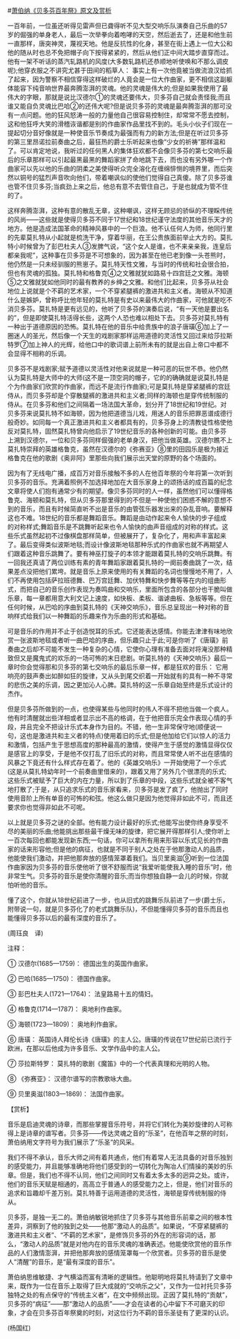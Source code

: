 #[萧伯纳《贝多芬百年祭》原文及赏析](https://www.vrrw.net/wx/12257.html)

一百年前，一位虽还听得见雷声但已聋得听不见大型交响乐队演奏自己乐曲的57岁的倔强的单身老人，最后一次举拳向着咆哮的天空，然后逝去了，还是和他生前一直那样，唐突神灵，蔑视天地。他是反抗性的化身，甚至在街上遇上一位大公和他的随从时也总不免把帽子向下按得紧紧的，然后从他们正中间大踏步直穿而过。他有一架不听话的蒸汽轧路机的风度(大多数轧路机还恭顺地听使唤和不那么调皮呢);他穿衣服之不讲究尤甚于田间的稻草人： 事实上有一次他竟被当做流浪汉给抓了起来，因为警察不相信穿得这样破烂的人竟会是一位大作曲家，更不相信这副躯体能容下纯音响世界最奔腾澎湃的灵魂。他的灵魂是伟大的;但是如果我使用了最伟大的字眼，那就是说比汉德尔①的灵魂还要伟大，贝多芬自己就会责怪我;而且谁又能自负灵魂比巴哈②的还伟大呢?但是说贝多芬的灵魂是最奔腾澎湃的那可没有一点问题。他的狂风怒涛一般的力量他自己很容易控制住，却常常不愿去控制，这和他狂呼大笑的滑稽诙谐都是别的作曲家作品里找不到的。毛头小伙子们现在一提起切分音好像就是一种使音乐节奏成为最强而有力的新方法;但是在听过贝多芬的第三里昂诺拉前奏曲之后，最狂热的爵士乐听起来也像“少女的祈祷”那样温和了。可以肯定地说，我听过的任何黑人的集体狂欢都不会像贝多芬的第七交响乐最后的乐章那样可以引起最黑最黑的舞蹈家拼了命地跳下去，而也没有另外哪一个作曲家可以先以他的乐曲的阴柔之美使得听众完全溶化在缠绵悱恻的境界里，而后突然以铜号的猛烈声音吹向他们，带着嘲讽似的使他们觉得自己真傻。除了贝多芬谁也管不住贝多芬;当疯劲上来之后，他总有意不去管住自己，于是也就成为管不住的了。

这样奔腾澎湃，这种有意的散乱无章，这种嘲讽，这样无顾忌的骄纵的不理睬传统的风尚——这些就是使得贝多芬不同于17世纪和18世纪谨守法度的其他音乐天才的地方。他是造成法国革命的精神风暴中的一个巨浪。他不认任何人为师，他同行里的先辈莫扎特从小起就是梳洗干净，穿着华丽，在王公贵族面前举止大方的。莫扎特小时候曾为了彭巴杜夫人③发脾气说，“这个女人是谁，也不来亲亲我，连皇后都亲我呢”，这种事在贝多芬是不可想象的，因为甚至在他已老到像一头苍熊时，他仍然是一只未经驯服的熊崽子。莫扎特天性文雅，与当时的传统和社会很合拍，但也有灵魂的孤独。莫扎特和格鲁克④之文雅就犹如路易十四宫廷之文雅。海顿⑤之文雅就犹如他同时的最有教养的乡绅之文雅。和他们比起来，贝多芬从社会地位上说就是个不羁的艺术家，一个不穿紧腿裤的激进共和主义者。海顿从不知道什么是嫉妒，曾称呼比他年轻的莫扎特是有史以来最伟大的作曲家，可他就是吃不消贝多芬。莫扎特是更有远见的，他听了贝多芬的演奏后说，“有一天他是要出名的”，但是即使莫扎特活得长些，这两个人恐也难以相处下去。贝多芬对莫扎特有一种出于道德原因的恐怖。莫扎特在他的音乐中给贵族中的浪子唐璜⑥加上了一圈迷人的圣光，然后像一个天生的戏剧家那样运用道德的灵活性又回过来给莎拉斯特罗⑦加上神人的光辉，给他口中的歌词谱上前所未有的就是出自上帝口中都不会显得不相称的乐调。



贝多芬不是戏剧家;赋予道德以灵活性对他来说就是一种可恶的玩世不恭。他仍然认为莫扎特是大师中的大师(这不是一顶空洞的帽子，它的的确确就是说莫扎特是个为作曲家们欣赏的作曲家，而远不是流行作曲家);可是莫扎特是穿紧腿裤的宫廷侍从，而贝多芬却是个穿散腿裤的激进共和主义者;同样的海顿也是穿传统制服的侍从。在贝多芬和他们之间隔着一场法国大革命，划分开了18世纪和19世纪。对贝多芬来说莫扎特不如海顿，因为他把道德当儿戏，用迷人的音乐把罪恶谱成德行般奇妙。如同每一个真正激进共和主义者都具有的，贝多芬身上的清教徒性格使他反对莫扎特，固然莫扎特曾向他启示了19世纪音乐的各种创新的可能。由贝多芬上溯到汉德尔，一位和贝多芬同样倔强的老单身汉，把他当做英雄。汉德尔瞧不上莫扎特崇拜的英雄格鲁克，虽然在汉德尔的《弥赛亚》⑧里的田园乐是极为接近格鲁克在他的歌剧《奥非阿》里那些向我们展示出天堂的原野的各个场面的。

因为有了无线电广播，成百万对音乐接触不多的人在他百年祭的今年将第一次听到贝多芬的音乐。充满着照例不加选择地加在大音乐家身上的颂扬话的成百篇的纪念文章将使人们抱有通常少有的期望。像贝多芬同时的人一样，虽然他们可以懂得格鲁克、海顿和莫扎特，但从贝多芬那里得到的不但是一种使他们困惑不解的意想不到的音乐，而且有时候简直听不出是音乐的由管弦乐器发出来的杂乱音响。要解释这也不难。18世纪的音乐都是舞蹈音乐。舞蹈是由动作起来令人愉快的步子组成的对称样式;舞蹈音乐是不跳舞听起来也令人愉快的由声音组成的对称的样式。这些乐式虽然起初不过像棋盘那样简单，但被展开了，复杂化了，用和声丰富起来了。最后变得类似波斯地毯;而设计像波斯地毯那种乐式的作曲家也就不再期望人们跟着这种音乐跳舞了。要有神巫打旋子的本领才能跟着莫扎特的交响乐跳舞。有一回我还真请了两位训练有素的青年舞蹈家跟着莫扎特的一阕前奏曲跳了一次，结果差点没把他们累垮。就是音乐上原来使用的有关舞蹈的名词也慢慢地不用了，人们不再使用包括萨拉班德舞、巴万宫廷舞、加伏特舞和快步舞等等在内的组曲形式，而把自己的音乐创作表现为奏鸣曲和交响乐，里面所包含的各部分也干脆叫做乐章，每一章都用意大利文记上速度，如快板、柔板、谐谑曲板、急板等等。但在任何时候，从巴哈的序曲到莫扎特的《天神交响乐》，音乐总呈现出一种对称的音响样式给我们以一种舞蹈的乐趣来作为乐曲的形式和基础。

可是音乐的作用并不止于创造悦耳的乐式。它还能表达感情。你能去津津有味地欣赏一张波斯地毯或者听一曲巴哈的序曲，但乐趣只止于此;可是你听了《唐璜》前奏曲之后却不可能不发生一种复杂的心情，它使你心理有准备去面对将淹没那种精致但又是魔鬼式的欢乐的一场可怖的末日悲剧。听莫扎特的《天神交响乐》最后一章时你会觉得那和贝多芬的第七交响乐的最后乐章一样，都是狂欢的音乐： 它用响亮的鼓声奏出如醉如狂的旋律，又从头到尾交织着一开始就有的具有一种不寻常的悲伤之美的乐调，因之更加沁人心脾。莫扎特的这一乐章自始至终是乐式设计的杰作。

但是贝多芬所做到的一点，也使得某些与他同时的伟人不得不把他当做一个疯人。他有时清醒就出些洋相或者显示出不高的格调，在于他把音乐完全作表现心情的手段，并且完全不把设计乐式本身作为目的。不错，他一生非常保守地(顺便说一句，这也是激进共和主义者的特点)使用着旧的乐式;但是他加给它们以惊人的活力和激情，包括产生于思想高度的那种最高的激情，使得产生于感觉的激情显得仅仅是感官上的享受，于是他不仅打乱了旧乐式的对称，而且常常使人听不出在感情的风暴之下竟还有什么样式存在着了。他的《英雄交响乐》一开始使用了一个乐式(这是从莫扎特幼年时一个前奏曲里借来的)，跟着又用了另外几个很漂亮的乐式;这些乐式被赋予了巨大的内在力量，所以到了乐章的中段，这些乐式就全被不客气地打散了;于是，从只追求乐式的音乐家看来，贝多芬是发了疯了，他抛出了同时使用音阶上所有单音的可怖的和弦。他这么做只是因为他觉得非如此不可，而且还要求你也觉得非如此不可呢。

以上就是贝多芬之谜的全部。他有能力设计最好的乐式;他能写出使你终身享受不尽的美丽的乐曲;他能挑出那些最干燥无味的旋律，把它展开得那样引人;使你听上一百次每回也都能发现新东西;一句话，你可以拿所有用来形容以乐式见长的作曲家的话来形容他;但是他的病征，也就是不同于别人之处在于他那激动人的品质，他能使我们激动，并把他那奔放的感情笼罩着我们。当贝里奥滋⑨听到一位法国作曲家因为贝多芬的音乐使他听了很不舒服而说“我爱听能使我入睡的音乐”时，他非常生气。贝多芬的音乐是使你清醒的音乐;而当你想独自静一会儿的时候，你就怕听他的音乐。

懂了这个，你就从18世纪前进了一步，也从旧式的跳舞乐队前进了一步(爵士乐，附带说一句，就是贝多芬化了的老式跳舞乐队)，不但能懂得贝多芬的音乐而且也能懂得贝多芬以后的最有深度的音乐了。

(周珏良　译)

注释：

① 汉德尔(1685—1759)： 德国出生的英国作曲家。

② 巴哈(1685—1750)： 德国作曲家。

③ 彭巴杜夫人(1721—1764)： 法皇路易十五的情妇。

④ 格鲁克(1714—1787)： 奥地利作曲家。

⑤ 海顿(1723—1809)： 奥地利作曲家。

⑥ 唐璜： 英国诗人拜伦长诗《唐璜》的主人公。唐璜的传说在17世纪前已流行于欧洲，在那以后他成为许多音乐、文学作品中的主人公。

⑦ 莎拉斯特罗： 莫扎特的歌剧《魔笛》中的一个代表真理和光明的人物。

⑧ 《弥赛亚》： 汉德尔谱写的宗教歌咏大曲。

⑨ 贝里奥滋(1803—1869)： 法国作曲家。

【赏析】

音乐是启迪灵魂的诗章，而那些掌握音乐符号，并将它们转化为美妙旋律的人可称得上是诗章的谱写者。贝多芬——传达灵魂之音的“乐圣”，在他百年之祭的时刻，萧伯纳用文字符号为我们展示了“乐圣”的风采。

我们不得不承认，音乐大师之间有着共通点，他们有着常人无法具备的对音乐独到的感受能力，并且能够准确地将他们感受到的一切转化为陶冶人们情操的美妙的乐章。但是，我们也不得不认同，他们之间同时又有着太多太多的迥异之处。或许，他们的音乐天赋是相通的，高高立于普通人的感受能力之上，但是，他们对音乐的追求和旨趣却千差万别。莫扎特善于运用道德的灵活性，海顿是穿传统制服的侍从。

贝多芬，是独一无二的。萧伯纳敏锐地抓住了贝多芬与其他音乐前辈之间的根本性差异，洞察到了他的独到之处——他那“激动人的品质”。如果说，“不穿紧腿裤的激进共和主义者”、“不羁的艺术家”，是修饰贝多芬的外在的形容词的话，那么，“激动人的品质”就是对他内在的音乐灵魂的准确表述。他能使欣赏他的音乐作品的人们激情澎湃，并把他那奔放的感情笼罩每一个欣赏者。贝多芬的音乐是使人“清醒”的音乐，是“最有深度的音乐”。

萧伯纳思维敏捷、才气横溢而富有清晰的逻辑性。他聪明地将莫扎特请到了文章中来，既作为一位在音乐上取得了巨大成就的“交响乐之父”，又作为一位衬托贝多芬独特之处的有点保守的“传统主义者”，在文中频频出现。正因了莫扎特的“贡献”，贝多芬的“病征”——那“激动人的品质”——才会在读者的心中留下不可磨灭的印象，才会在贝多芬百年祭奠的时刻，对这位行为不羁的音乐圣徒有了更深的认识。

(杨国红)

